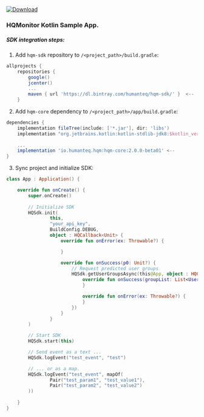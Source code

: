 [ ![Download](https://api.bintray.com/packages/humanteq/hqm-sdk/hqm-core/images/download.svg?version=2.0.0-beta01) ](https://bintray.com/humanteq/hqm-sdk/hqm-core/2.0.0-beta01/link)

### HQMonitor Kotlin Sample App.

##### SDK integration steps:

1. Add `hqm-sdk` repository to `/<project_path>/build.gradle`:
```groovy
allprojects {
    repositories {
        google()
        jcenter()
        ...
        maven { url 'https://dl.bintray.com/humanteq/hqm-sdk/' }  <--
    }
```
2. Add `hqm-core` dependency to `/<project_path>/app/build.gradle`:
```groovy
dependencies {
    implementation fileTree(include: ['*.jar'], dir: 'libs')
    implementation "org.jetbrains.kotlin:kotlin-stdlib-jdk8:$kotlin_version"
    
    ...
    implementation 'io.humanteq.hqm:hqm-core:2.0.0-beta01' <--
}
```
3. Sync project and initialize SDK:
```kotlin
class App : Application() {

    override fun onCreate() {
    	super.onCreate()
        
        // Initialize SDK
        HQSdk.init(
                this,
                "your_api_key",
                BuildConfig.DEBUG,
                object : HQCallback<Unit> {
                    override fun onError(ex: Throwable?) {

                    }

                    override fun onSuccess(p0: Unit?) {
                        // Request predicted user groups
                        HQSdk.getUserGroupsAsync(this@App, object : HQCallback<List<UserGroup>> {
                            override fun onSuccess(groupList: List<UserGroup>?) {
                            }

                            override fun onError(ex: Throwable?) {
                            }
                        })
                    }
                }
        )

        // Start SDK
        HQSdk.start(this)

        // Send event as a text ...
        HQSdk.logEvent("test_event", "test")

        // ... or as a map.
        HQSdk.logEvent("test_event", mapOf(
                Pair("test_param1", "test_value1"),
                Pair("test_param2", "test_value2")
        ))
        
    }
}
```